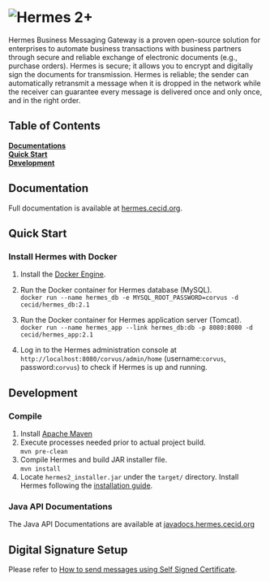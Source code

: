 # ![Hermes 2+](http://hermes.cecid.org/en/latest/_static/hermes-2-plus-logo.png)

Hermes Business Messaging Gateway is a proven open-source solution for
enterprises to automate business transactions with business partners through
secure and reliable exchange of electronic documents (e.g., purchase
orders). Hermes is secure; it allows you to encrypt and digitally sign the
documents for transmission. Hermes is reliable; the sender can automatically
retransmit a message when it is dropped in the network while the receiver can
guarantee every message is delivered once and only once, and in the right order.

## Table of Contents
**[Documentations](#documentations)** <br/>
**[Quick Start](#quick-start)** <br/>
**[Development](#development)**

## Documentation
Full documentation is available at [hermes.cecid.org](http://hermes.cecid.org/).

## Quick Start
### Install Hermes with Docker
1. Install the [Docker Engine](https://docs.docker.com/engine/installation/).
2. Run the Docker container for Hermes database (MySQL). <br/>
`docker run --name hermes_db -e MYSQL_ROOT_PASSWORD=corvus -d cecid/hermes_db:2.1`

3. Run the Docker container for Hermes application server (Tomcat). <br/>
`docker run --name hermes_app --link hermes_db:db -p 8080:8080 -d cecid/hermes_app:2.1`

4. Log in to the Hermes administration console at
`http://localhost:8080/corvus/admin/home` (username:`corvus`, password:`corvus`)
to check if Hermes is up and running.

## Development
### Compile
1. Install [Apache Maven](http://maven.apache.org/install.html)
2. Execute processes needed prior to actual project build. <br/>
`mvn pre-clean`
3. Compile Hermes and build JAR installer file.<br/>
`mvn install`
4. Locate `hermes2_installer.jar` under the `target/` directory. Install Hermes 
following the [installation guide](http://hermes.cecid.org/en/latest/installation.html).

### Java API Documentations
The Java API Documentations are available at
[javadocs.hermes.cecid.org](http://javadoc.hermes.cecid.org/)

## Digital Signature Setup
Please refer to [How to send messages using Self Signed Certificate](http://hermes.cecid.org/en/latest/message_signing.html#how-to-send-messages-using-self-signed-certificate).
